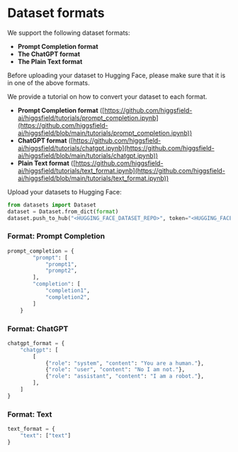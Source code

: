 # Dataset formats

We support the following dataset formats:

- **Prompt Completion format**
- **The ChatGPT format**
- **The Plain Text format**


Before uploading your dataset to Hugging Face, please make sure that it is in one of the above formats.

We provide a tutorial on how to convert your dataset to each format.

- **Prompt Completion format** ([https://github.com/higgsfield-ai/higgsfield/tutorials/prompt_completion.ipynb](https://github.com/higgsfield-ai/higgsfield/blob/main/tutorials/prompt_completion.ipynb))
- **ChatGPT format** ([https://github.com/higgsfield-ai/higgsfield/tutorials/chatgpt.ipynb](https://github.com/higgsfield-ai/higgsfield/blob/main/tutorials/chatgpt.ipynb))
- **Plain Text format** ([https://github.com/higgsfield-ai/higgsfield/tutorials/text_format.ipynb](https://github.com/higgsfield-ai/higgsfield/blob/main/tutorials/text_format.ipynb))

Upload your datasets to Hugging Face:
```python
from datasets import Dataset
dataset = Dataset.from_dict(format)
dataset.push_to_hub("<HUGGING_FACE_DATASET_REPO>", token="<HUGGING_FACE_TOKEN>") # Example: 'test/test_dataset'
```
### Format: Prompt Completion
```python
prompt_completion = {
        "prompt": [
            "prompt1",
            "prompt2",
        ],
        "completion": [
            "completion1",
            "completion2",
        ]
    }
```

### Format: ChatGPT
```python
chatgpt_format = {
    "chatgpt": [
        [
            {"role": "system", "content": "You are a human."},
            {"role": "user", "content": "No I am not."},
            {"role": "assistant", "content": "I am a robot."},
        ],
    ]
}
```

### Format: Text
```python
text_format = {
    "text": ["text"]
}
```
